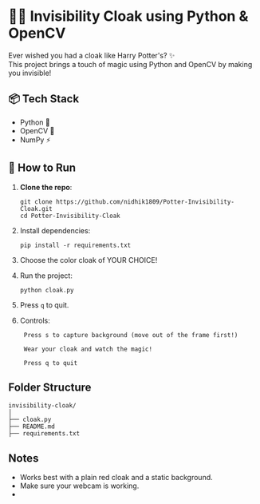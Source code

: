 # 🧙‍♂️ Invisibility Cloak using Python & OpenCV

Ever wished you had a cloak like Harry Potter's? ✨  
This project brings a touch of magic using Python and OpenCV by making you invisible!


## 📦 Tech Stack

- Python 🐍
- OpenCV 🎥
- NumPy ⚡

## 🚀 How to Run

1. **Clone the repo**:
   ```
   git clone https://github.com/nidhik1809/Potter-Invisibility-Cloak.git
   cd Potter-Invisibility-Cloak
   ```
2. Install dependencies:
    ```
    pip install -r requirements.txt
    ```
3. Choose the color cloak of YOUR CHOICE!
4. Run the project:
    ```
    python cloak.py
    ```
5. Press `q` to quit.
6. Controls:

        Press s to capture background (move out of the frame first!)
        
        Wear your cloak and watch the magic!
        
        Press q to quit

## Folder Structure

```
invisibility-cloak/
│
├── cloak.py
├── README.md
├── requirements.txt
```

## Notes

- Works best with a plain red cloak and a static background.
- Make sure your webcam is working.
- 
